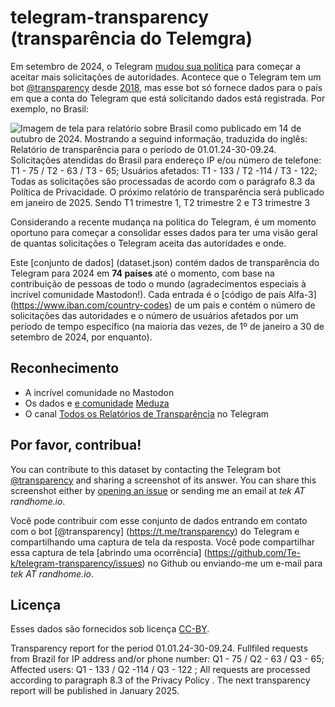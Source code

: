 # telegram-transparency (transparência do Telemgra)

Em setembro de 2024, o Telegram [mudou sua política](https://www.bbc.com/news/articles/cvglp0xny3eo) para começar a aceitar mais solicitações de autoridades. Acontece que o Telegram tem um bot [@transparency](https://t.me/transparency) desde [2018](https://meduza.io/en/news/2018/08/28/telegram-founder-assures-users-that-his-instant-messenger-s-new-privacy-policy-doesn-t-mean-he-s-getting-in-bed-with-the-fsb), mas esse bot só fornece dados para o país em que a conta do Telegram que está solicitando dados está registrada. Por exemplo, no Brasil:

![Imagem de tela para relatório sobre Brasil como publicado em 14 de outubro de 2024. Mostrando a seguind informação, traduzida do inglês: Relatório de transparência para o período de 01.01.24-30-09.24. Solicitações atendidas do Brasil para endereço IP e/ou número de telefone: T1 - 75 / T2 - 63 / T3 - 65; Usuários afetados: T1 - 133 / T2 -114 / T3 - 122; Todas as solicitações são processadas de acordo com o parágrafo 8.3 da Política de Privacidade. O próximo relatório de transparência será publicado em janeiro de 2025. Sendo T1 trimestre 1, T2 trimestre 2 e T3 trimestre 3](img/telegram-transparency-report-as-20241014.jpg)

Considerando a recente mudança na política do Telegram, é um momento oportuno para começar a consolidar esses dados para ter uma visão geral de quantas solicitações o Telegram aceita das autoridades e onde.

Este [conjunto de dados] (dataset.json) contém dados de transparência do Telegram para 2024 em **74 países** até o momento, com base na contribuição de pessoas de todo o mundo (agradecimentos especiais à incrível comunidade Mastodon!). Cada entrada é o [código de país Alfa-3] (https://www.iban.com/country-codes) de um país e contém o número de solicitações das autoridades e o número de usuários afetados por um período de tempo específico (na maioria das vezes, de 1º de janeiro a 30 de setembro de 2024, por enquanto).

## Reconhecimento

* A incrível comunidade no Mastodon
* Os dados e [e comunidade](https://x.com/zd_vladislav/status/1842181592778690728) [Meduza](https://meduza.io/)
* O canal [Todos os Relatórios de Transparência](https://t.me/TransparencyReport2024) no Telegram

## Por favor, contribua!

You can contribute to this dataset by contacting the Telegram bot [@transparency](https://t.me/transparency) and sharing a screenshot of its answer. You can share this screenshot either by [opening an issue](https://github.com/Te-k/telegram-transparency/issues) or sending me an email at _tek AT randhome.io_.

Você pode contribuir com esse conjunto de dados entrando em contato com o bot [@transparency] (https://t.me/transparency) do Telegram e compartilhando uma captura de tela da resposta. Você pode compartilhar essa captura de tela [abrindo uma ocorrência] (https://github.com/Te-k/telegram-transparency/issues) no Github ou enviando-me um e-mail para _tek AT randhome.io_.

## Licença

Esses dados são fornecidos sob licença [CC-BY]([https://creativecommons.org/licenses/by/4.0/deed.en](https://creativecommons.org/licenses/by/4.0/deed.pt-br)).

Transparency report for the period 01.01.24-30-09.24. Fullfiled requests from Brazil for IP address and/or phone number: Q1 - 75 / Q2 - 63 / Q3 - 65; Affected users: Q1 - 133 /  Q2 -114 / Q3 - 122 ; All requests are processed according to paragraph 8.3 of the Privacy Policy . The next transparency report will be published in January 2025.
